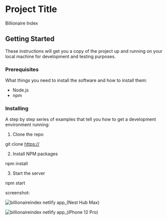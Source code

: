 # Project Title

Billionaire Index

## Getting Started

These instructions will get you a copy of the project up and running on your local machine for development and testing purposes.

### Prerequisites

What things you need to install the software and how to install them:

- Node.js
- npm

### Installing

A step by step series of examples that tell you how to get a development environment running:

1. Clone the repo

git clone [https://](https://github.com/mahmoudgx/billionaires-list)

2. Install NPM packages

npm install

3. Start the server

npm start


screenshot:

![billionaireindex netlify app_(Nest Hub Max)](https://github.com/mahmoudgx/billionaires-list/assets/21027024/158e136e-9d57-4c41-b23b-146f5dd907e8)

![billionaireindex netlify app_(iPhone 12 Pro)](https://github.com/mahmoudgx/billionaires-list/assets/21027024/e12d9014-792d-4ea8-8427-3557003e3155)
